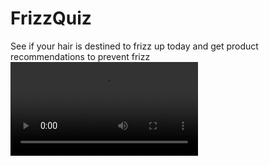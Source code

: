 # FrizzQuiz
See if your hair is destined to frizz up today and get product recommendations to prevent frizz
![FrizzQuiz Interface](frizz-quiz/src/images/demo.mp4)
